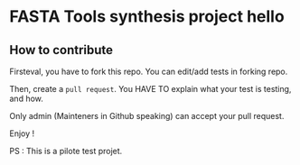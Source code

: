 # FASTA Tools synthesis project hello

## How to contribute
Firsteval, you have to fork this repo.
You can edit/add tests in forking repo.

Then, create a `pull request`.
You HAVE TO explain what your test is testing, and how.

Only admin (Mainteners in Github speaking) can accept your pull request.

Enjoy !

PS : This is a pilote test projet. 
